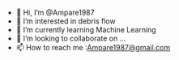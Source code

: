 - 👋 Hi, I’m @Ampare1987
- 👀 I’m interested in debris flow
- 🌱 I’m currently learning Machine Learning
- 💞️ I’m looking to collaborate on ...
- 📫 How to reach me :Ampare1987@gmail.com

<!---
Ampare1987/Ampare1987 is a ✨ special ✨ repository because its `README.md` (this file) appears on your GitHub profile.
You can click the Preview link to take a look at your changes.
--->
